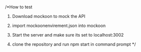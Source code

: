 /*How to test

1. Download mockoon to mock the API

2. import mockoonenvirement.json into mockoon

3. Start the server and make sure its set to localhost:3002

4. clone the repository and run npm start in command prompt
*/
